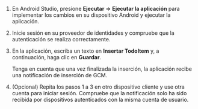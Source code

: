 
1. En Android Studio, presione **Ejecutar** => **Ejecutar la aplicación** para implementar los cambios en su dispositivo Android y ejecutar la aplicación.

2. Inicie sesión en su proveedor de identidades y compruebe que la autenticación se realiza correctamente.

3. En la aplicación, escriba un texto en **Insertar TodoItem** y, a continuación, haga clic en **Guardar**.

   	Tenga en cuenta que una vez finalizada la inserción, la aplicación recibe una notificación de inserción de GCM.

4. (Opcional) Repita los pasos 1 a 3 en otro dispositivo cliente y use otra cuenta para iniciar sesión. Compruebe que la notificación solo ha sido recibida por dispositivos autenticados con la misma cuenta de usuario.

<!---HONumber=August15_HO6-->